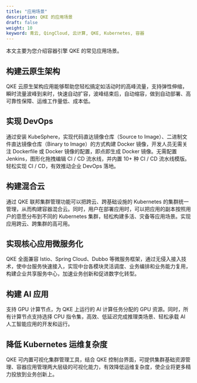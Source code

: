 ```yaml
---
title: "应用场景"
description: QKE 的应用场景
draft: false
weight: 10
keyword: 青云, QingCloud, 云计算, QKE, Kubernetes, 容器
---
```


本文主要为您介绍容器引擎 QKE 的常见应用场景。

<!--微服务架构-->

<!--提供无代码侵入的微服务治理平台，提供金丝雀发布、蓝绿部署、熔断、流量管控等完善的治理功能。同时，为企业提供微服务改造咨询以及技术支持服务，助力企业将核心应用微服务化。-->

## 构建云原生架构

QKE 云原生架构应用能够帮助您轻松搞定如活动时的高峰流量，支持弹性伸缩，瞬时流量波峰到来时，快速自动扩容，波峰结束后，自动缩容，做到自动部署、高可靠性保障、运维工作量低、成本低。

## 实现 DevOps

通过安装 KubeSphere，实现代码直达镜像仓库（Source to Image）、二进制文件直达镜像仓库（Binary to Image）的方式构建 Docker 镜像，开发人员无需关注 Dockerfile 或 Docker 镜像的配置，即点即生成 Docker 镜像。无需配置 Jenkins，图形化拖拽编辑 CI / CD 流水线，并内置 10+ 种 CI / CD 流水线模版。轻松实现 CI / CD，有效推动企业 DevOps 落地。

## 构建混合云

通过 QKE 联邦集群管理功能可以把跨云、跨基础设施的 Kubernetes 的集群统一管理，从而构建容器混合云。同时，用户在部署应用时，可以把应用的副本按照用户的意愿分布到不同的 Kubernetes 集群，轻松构建多活、灾备等应用场景。实现应用跨云、跨集群的高可用。

## 实现核心应用微服务化

QKE 全面兼容 Istio、Spring Cloud、Dubbo 等微服务框架，通过无侵入接入技术，使中台服务快速接入，实现中台各模块灵活调度、业务编排和业务能力复用，构建企业共享服务中心，加速业务创新和促进数字化转型。

## 构建 AI 应用

支持 GPU 计算节点，为 QKE 上运行的 AI 计算任务分配的 GPU 资源。同时，所有计算节点支持选择 CPU 指令集，高效、低延迟完成推理类场景、轻松承载 AI 人工智能应用的开发和运行。

## 降低 Kubernetes 运维复杂度

QKE 可内置可视化集群管理工具，结合 QKE 控制台界面，可提供集群基础资源管理、容器应用管理两大层级的可视化能力，有效降低运维复杂度，使企业将更多精力投放到业务创新上。

